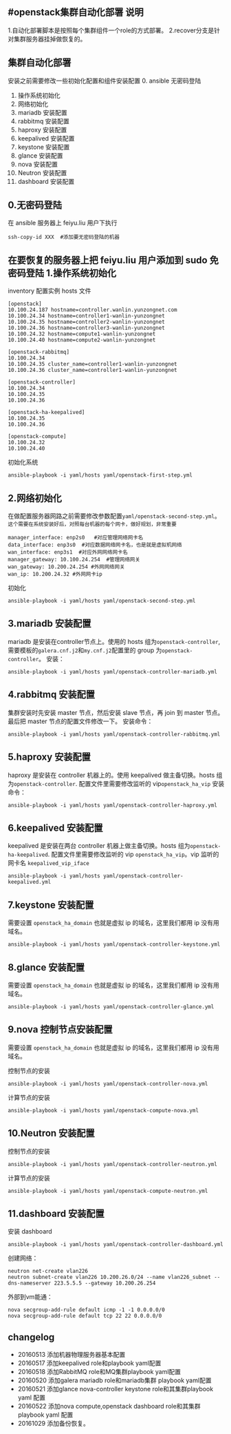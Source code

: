 #openstack集群自动化部署
说明
-------
1.自动化部署脚本是按照每个集群组件一个role的方式部署。
2.recover分支是针对集群服务器挂掉做恢复的。

集群自动化部署
-------
安装之前需要修改一些初始化配置和组件安装配置
0. ansible 无密码登陆
1. 操作系统初始化
2. 网络初始化
3. mariadb 安装配置
4. rabbitmq 安装配置
5. haproxy 安装配置
6. keepalived 安装配置
7. keystone 安装配置
8. glance 安装配置
9. nova 安装配置
10. Neutron 安装配置
11. dashboard 安装配置

0.无密码登陆
------
在 ansible 服务器上 feiyu.liu 用户下执行

	ssh-copy-id XXX  #添加要无密码登陆的机器
在要恢复的服务器上把 feiyu.liu 用户添加到 sudo 免密码登陆
1.操作系统初始化
------
inventory 配置实例 hosts 文件

	[openstack]
	10.100.24.187 hostname=controller.wanlin.yunzongnet.com
	10.100.24.34 hostname=controller1-wanlin-yunzongnet
	10.100.24.35 hostname=controller2-wanlin-yunzongnet
	10.100.24.36 hostname=controller3-wanlin-yunzongnet
	10.100.24.32 hostname=compute1-wanlin-yunzongnet
	10.100.24.40 hostname=compute2-wanlin-yunzongnet

	[openstack-rabbitmq]
	10.100.24.34
	10.100.24.35 cluster_name=controller1-wanlin-yunzongnet
	10.100.24.36 cluster_name=controller1-wanlin-yunzongnet

	[openstack-controller]
	10.100.24.34
	10.100.24.35
	10.100.24.36

	[openstack-ha-keepalived]
	10.100.24.35
	10.100.24.36

	[openstack-compute]
	10.100.24.32
	10.100.24.40
初始化系统
   
	ansible-playbook -i yaml/hosts yaml/openstack-first-step.yml

2.网络初始化
------
在做配置服务器网路之前需要修改参数配置`yaml/openstack-second-step.yml`。
`这个需要在系统安装好后，对照每台机器的每个网卡，做好规划，非常重要`

```
manager_interface: enp2s0   #对应管理网络网卡名
data_interface: enp3s0  #对应数据网络网卡名，也是就是虚拟机网络
wan_interface: enp3s1  #对应外网网络网卡名
manager_gateway: 10.100.24.254  #管理网络网关
wan_gateway: 10.200.24.254 #外网网络网关
wan_ip: 10.200.24.32 #外网网卡ip
```
初始化
    
    ansible-playbook -i yaml/hosts yaml/openstack-second-step.yml

3.mariadb 安装配置
------
mariadb 是安装在controller节点上。使用的 hosts 组为`openstack-controller`, 需要模板的`galera.cnf.j2`和`my.cnf.j2`配置里的 group 为`openstack-controller`。 
安装：
        
	ansible-playbook -i yaml/hosts yaml/openstack-controller-mariadb.yml

4.rabbitmq 安装配置
------
集群安装时先安装 master 节点，然后安装 slave 节点，再 join 到 master 节点。最后把 master 节点的配置文件修改一下。
安装命令：
        
	ansible-playbook -i yaml/hosts yaml/openstack-controller-rabbitmq.yml

5.haproxy 安装配置
------
haproxy 是安装在 controller 机器上的。使用 keepalived 做主备切换。hosts 组为`openstack-controller`. 配置文件里需要修改监听的 vip`openstack_ha_vip`
安装命令：

	ansible-playbook -i yaml/hosts yaml/openstack-controller-haproxy.yml

6.keepalived 安装配置
------
keepalived 是安装在两台 controller 机器上做主备切换。hosts 组为`openstack-ha-keepalived`. 配置文件里需要修改监听的 vip `openstack_ha_vip`。vip 监听的网卡名 `keepalived_vip_iface`

	ansible-playbook -i yaml/hosts yaml/openstack-controller-keepalived.yml

7.keystone 安装配置
------
需要设置 `openstack_ha_domain` 也就是虚拟 ip 的域名，这里我们都用 ip 没有用域名。

	ansible-playbook -i yaml/hosts yaml/openstack-controller-keystone.yml
	
8.glance 安装配置
------
需要设置 `openstack_ha_domain` 也就是虚拟 ip 的域名，这里我们都用 ip 没有用域名。

	ansible-playbook -i yaml/hosts yaml/openstack-controller-glance.yml
	
9.nova 控制节点安装配置
------
需要设置 `openstack_ha_domain` 也就是虚拟 ip 的域名，这里我们都用 ip 没有用域名。

控制节点的安装

	ansible-playbook -i yaml/hosts yaml/openstack-controller-nova.yml
	
计算节点的安装

	ansible-playbook -i yaml/hosts yaml/openstack-compute-nova.yml
	
10.Neutron 安装配置
------
控制节点的安装

	ansible-playbook -i yaml/hosts yaml/openstack-controller-neutron.yml
	
计算节点的安装

	ansible-playbook -i yaml/hosts yaml/openstack-compute-neutron.yml
	
11.dashboard 安装配置
------
安装 dashboard

	ansible-playbook -i yaml/hosts yaml/openstack-controller-dashboard.yml

创建网络：

	neutron net-create vlan226
	neutron subnet-create vlan226 10.200.26.0/24 --name vlan226_subnet --dns-nameserver 223.5.5.5 --gateway 10.200.26.254

外部到vm能通：

	nova secgroup-add-rule default icmp -1 -1 0.0.0.0/0
	nova secgroup-add-rule default tcp 22 22 0.0.0.0/0


changelog
--------

- 20160513 添加机器物理服务器基本配置
- 20160517 添加keepalived role和playbook yaml配置
- 20160518 添加RabbitMQ role和MQ集群playbook yaml配置
- 20160520 添加galera mariadb role和mariadb集群 playbook yaml配置
- 20160521 添加glance nova-controller keystone role和其集群playbook yaml 配置
- 20160522 添加nova compute,openstack dashboard role和其集群playbook yaml 配置
- 20161029 添加备份恢复。





